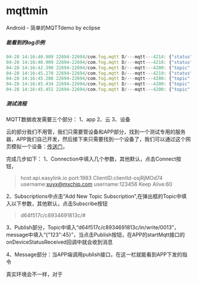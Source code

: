 # mqttmin
Android - 简单的MQTTdemo by eclipse

##### 能看到的log示例

```js
04-28 14:16:40.909 22694-22694/com.fog.mqtt D/---mqtt---4214: {"status":"re-subscribe success"}
04-28 14:16:40.909 22694-22694/com.fog.mqtt D/---mqtt---4210: {"status":"connected"}
04-28 14:16:42.398 22694-22694/com.fog.mqtt D/---mqtt---4200: {"topic":"d64f517c/c8934691813c/out/read","payload":{ "9": 3214 }}
04-28 14:16:45.270 22694-22694/com.fog.mqtt D/---mqtt---4219: {"status":"publish success"}
04-28 14:16:45.288 22694-22694/com.fog.mqtt D/---mqtt---4200: {"topic":"d64f517c/c8934691813c/in/write/0012","payload":{"4":true}}
04-28 14:16:45.434 22694-22694/com.fog.mqtt D/---mqtt---4200: {"topic":"d64f517c/c8934691813c/out/err","payload":{ "status": 0 }}
04-28 14:16:45.451 22694-22694/com.fog.mqtt D/---mqtt---4200: {"topic":"d64f517c/c8934691813c/out/write/0012","payload":{ "4": true }}
```

##### 测试流程

MQTT数据收发需要三个部分：
1、app
2、云
3、设备

云的部分我们不用管，我们只需要管设备和APP部分，找到一个测试专用的服务器，APP我们自己开发，然后接下来只需要找到一个设备了，我们可以通过这个网页模拟一个设备：[传送门](http://api.easylink.io/tools/mqtt/)，

完成几步如下：
1、Connection中填入几个参数，其他默认，点击Connect按钮，

> host:api.easylink.io
> port:1983
> ClientID:clientId-osjRjMOd74
> username:xuyx@mxchip.com
> username:123456
> Keep Alive:60

2、Subscriptions中点击“Add New Topic Subscription”,在弹出框的Topic中填入以下参数，其他默认，点击Subscribe按钮

> d64f517c/c8934691813c/#

3、Publish部分，Topic中填入“d64f517c/c8934691813c/in/write/0013”，message中填入“{"123":45}”，当点击Publish按钮，在APP的startMqtt接口的onDeviceStatusReceived回调中就会收到消息

4、Message部分：当APP端调用publish接口，在这一栏就能看到APP下发的指令


















真实环境会不一样，对于